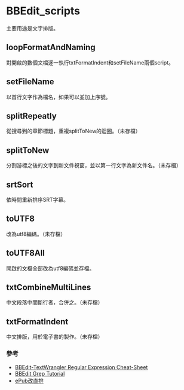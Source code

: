 # BBEdit_scripts

主要用途是文字排版。

## loopFormatAndNaming
對開啟的數個文檔逐一執行txtFormatIndent和setFileName兩個script。

## setFileName
以首行文字作為檔名，如果可以並加上序號。

## splitRepeatly
從搜尋到的章節標題，重複splitToNew的迴圈。（未存檔）

## splitToNew
分割游標之後的文字到新文件視窗，並以第一行文字為新文件名。（未存檔）

## srtSort
依時間重新排序SRT字幕。

## toUTF8
改為utf8編碼。（未存檔）

## toUTF8All
開啟的文檔全部改為utf8編碼並存檔。

## txtCombineMultiLines
中文段落中間斷行者，合併之。（未存檔）

## txtFormatIndent
中文排版，用於電子書的製作。（未存檔）

### 參考
* [BBEdit-TextWrangler Regular Expression Cheat-Sheet](https://gist.github.com/ccstone/5385334)
* [BBEdit Grep Tutorial](https://anybrowser.org/bbedit/grep.html)
* [ePub改直排](https://github.com/peiyu66/BBEdit_scripts/wiki)
